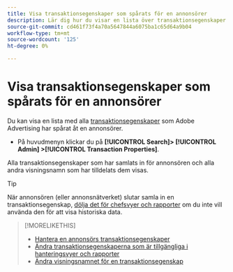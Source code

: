 ```yaml
---
title: Visa transaktionsegenskaper som spårats för en annonsörer
description: Lär dig hur du visar en lista över transaktionsegenskaper som spårats för en annonsörer.
source-git-commit: cd461f73f4a70a5647844a6075ba1c65d64a9b04
workflow-type: tm+mt
source-wordcount: '125'
ht-degree: 0%

---
```


# Visa transaktionsegenskaper som spårats för en annonsörer

Du kan visa en lista med alla [transaktionsegenskaper](/help/search-social-commerce/glossary.md#s-t) som Adobe Advertising har spårat åt en annonsörer.

* På huvudmenyn klickar du på **[!UICONTROL Search]> [!UICONTROL Admin] >[!UICONTROL Transaction Properties]**.

Alla transaktionsegenskaper som har samlats in för annonsören och alla andra visningsnamn som har tilldelats dem visas.

>[!TIP]
>
>När annonsören (eller annonsnätverket) slutar samla in en transaktionsegenskap, [dölja det för chefsvyer och rapporter](transaction-property-edit-available.md) om du inte vill använda den för att visa historiska data.

>[!MORELIKETHIS]
>
>* [Hantera en annonsörs transaktionsegenskaper](transaction-property-about.md)
>* [Ändra transaktionsegenskaperna som är tillgängliga i hanteringsvyer och rapporter](transaction-property-edit-available.md)
>* [Ändra visningsnamnet för en transaktionsegenskap](transaction-property-edit-display-name.md)


